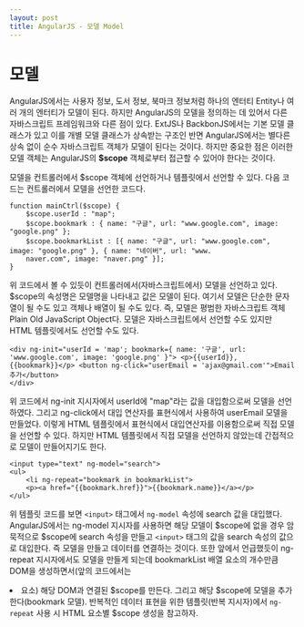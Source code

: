 ```yaml
---
layout: post
title: AngularJS - 모델 Model
---
```


# 모델
AngularJS에서는 사용자 정보, 도서 정보, 북마크 정보처럼 하나의 엔터티 Entity나 여러 개의 엔터티가 모델이 된다. 하지만 AngularJS의 모델을 
정의하는 데 있어서 다른 자바스크립트 프레임워크와 다른 점이 있다. ExtJS나 BackbonJS에서는 기본 모델 클래스가 있고 이를 개별 모델 클래스가 
상속받는 구조인 반면 AngularJS에서는 별다른 상속 없이 순수 자바스크립트 객체가 모델이 된다는 것이다. 하지만 중요한 점은 이러한 모델 객체는 
AngularJS의 **$scope** 객체로부터 접근할 수 있어야 한다는 것이다.

모델을 컨트롤러에서 $scope 객체에 선언하거나 템플릿에서 선언할 수 있다. 다음 코드는 컨트롤러에서 모델을 선언한 코드다.

    function mainCtrl($scope) {
        $scope.userId : "map";
        $scope.bookmark : { name: "구글", url: "www.google.com", image: "google.png" };
        $scope.bookmarkList : [{ name: "구글", url: "www.google.com", image: "google.png" }, { name: "네이버", url: "www.
        naver.com", image: "naver.png" }];
    }
    
위 코드에서 볼 수 있듯이 컨트롤러에서(자바스크립트에서) 모델을 선언하고 있다. $scope의 속성명은 모델명을 나타내고 값은 모델이 된다. 여기서 
모델은 단순한 문자열이 될 수도 있고 객체나 배열이 될 수도 있다. 즉, 모델은 평범한 자바스크립트 객체 Plain Old JavaScript Object다. 모델은 
자바스크립트에서 선언할 수도 있지만 HTML 템플릿에서도 선언할 수도 있다.

    <div ng-init="userId = 'map'; bookmark={ name: '구글', url: 'www.google.com', image: 'google.png' }"> <p>{{userId}}, 
    {{bookmark}}</p> <button ng-click="userEmail = 'ajax@gmail.com'">Email 추가</button>
    </div>
    
위 코드에서 ng-init 지시자에서 userId에 "map"라는 값을 대입함으로써 모델을 선언하였다. 그리고 ng-click에서 대입 연산자를 표현식에서 사용하여 
userEmail 모델을 만들었다. 이렇게 HTML 템플릿에서 표현식에서 대입연산자를 이용함으로써 직접 모델을 선언할 수 있다. 하지만 HTML 템플릿에서 
직접 모델을 선언하지 않았는데 간접적으로 모델이 만들어지기도 한다.

    <input type="text" ng-model="search">
    <ul>
        <li ng-repeat="bookmark in bookmarkList">
        <p><a href="{{bookmark.href}}">{{bookmark.name}}</a></p>
    </ul>

위 템플릿 코드를 보면 `<input>` 태그에서 `ng-model` 속성에 search 값을 대입했다. AngularJS에서는 ng-model 지시자를 사용하면 해당 모델이 
$scope에 없을 경우 암묵적으로 $scope에 search 속성을 만들고 `<input>` 태그의 값을 search 속성의 값으로 대입한다. 즉 모델을 만들고 데이터를 
연결하는 것이다. 또한 앞에서 언급했듯이 ng-repeat 지시자에서도 모델을 만들게 되는데 bookmarkList 배열 요소의 개수만큼 DOM을 생성하면서(앞의 
코드에서는 <li> 요소) 해당 DOM과 연결된 $scope를 만든다. 그리고 해당 $scope에 모델을 추가한다(bookmark 모델). 반복적인 데이터 표현을 위한 
템플릿(반복 지시자)에서 `ng-repeat` 사용 시 HTML 요소별 $scope 생성을 참고하자.